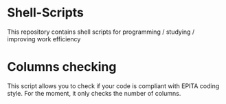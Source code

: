 # Shell-Scripts
This repository contains shell scripts for programming / studying / improving work efficiency

# Columns checking
This script allows you to check if your code is compliant with EPITA coding style. For the moment, it only checks the number of columns.
